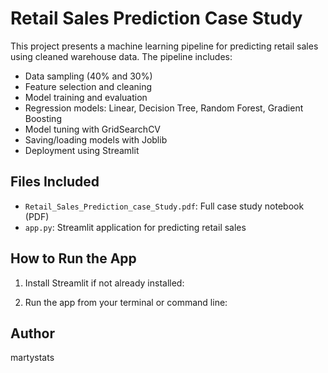 # Retail Sales Prediction Case Study

This project presents a machine learning pipeline for predicting retail sales using cleaned warehouse data. The pipeline includes:

- Data sampling (40% and 30%)
- Feature selection and cleaning
- Model training and evaluation
- Regression models: Linear, Decision Tree, Random Forest, Gradient Boosting
- Model tuning with GridSearchCV
- Saving/loading models with Joblib
- Deployment using Streamlit

## Files Included

- `Retail_Sales_Prediction_case_Study.pdf`: Full case study notebook (PDF)
- `app.py`: Streamlit application for predicting retail sales

## How to Run the App

1. Install Streamlit if not already installed:

2. Run the app from your terminal or command line:

## Author

martystats
